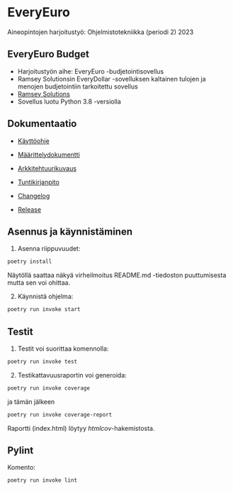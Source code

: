 # EveryEuro
Aineopintojen harjoitustyö: Ohjelmistotekniikka (periodi 2) 2023

## EveryEuro Budget
* Harjoitustyön aihe: EveryEuro -budjetointisovellus
* Ramsey Solutionsin EveryDollar -sovelluksen kaltainen tulojen ja menojen budjetointiin tarkoitettu sovellus
* [Ramsey Solutions](https://www.ramseysolutions.com/ramseyplus/everydollar)
* Sovellus luotu Python 3.8 -versiolla

## Dokumentaatio
* [Käyttöohje](https://github.com/aarekr/ot-harjoitustyo/tree/main/EveryEuro/dokumentaatio/kayttoohje.md)
* [Määrittelydokumentti](https://github.com/aarekr/ot-harjoitustyo/tree/main/EveryEuro/dokumentaatio/maarittelydokumentti.md)
* [Arkkitehtuurikuvaus](https://github.com/aarekr/ot-harjoitustyo/blob/main/EveryEuro/dokumentaatio/arkkitehtuuri.md)
* [Tuntikirjanpito](https://github.com/aarekr/ot-harjoitustyo/tree/main/EveryEuro/dokumentaatio/tuntikirjanpito.md)
* [Changelog](https://github.com/aarekr/ot-harjoitustyo/tree/main/EveryEuro/dokumentaatio/changelog.md)

* [Release](https://github.com/aarekr/ot-harjoitustyo/releases/tag/viikko5)

## Asennus ja käynnistäminen
1. Asenna riippuvuudet:
```bash
poetry install
```
Näytöllä saattaa näkyä virheilmoitus README.md -tiedoston puuttumisesta mutta sen voi ohittaa.

2. Käynnistä ohjelma:
```bash
poetry run invoke start
```

## Testit
1. Testit voi suorittaa komennolla:
```bash
poetry run invoke test
```

2. Testikattavuusraportin voi generoida:
```bash
poetry run invoke coverage
```
ja tämän jälkeen
```bash
poetry run invoke coverage-report
```
Raportti (index.html) löytyy _htmlcov_-hakemistosta.

## Pylint
Komento:
```bash
poetry run invoke lint
```
